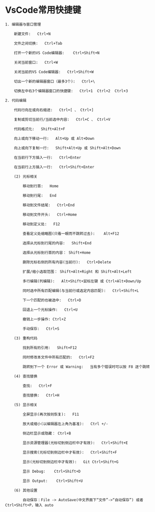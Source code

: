 # VsCode常用快捷键

    1. 编辑器与窗口管理

        新建文件:   Ctrl+N

        文件之间切换:   Ctrl+Tab

        打开一个新的VS Code编辑器:    Ctrl+Shift+N

        关闭当前窗口:   Ctrl+W

        关闭当前的VS Code编辑器:   Ctrl+Shift+W

        切出一个新的编辑器窗口（最多3个):   Ctrl+\

        切换左中右3个编辑器窗口的快捷键:   Ctrl+1  Ctrl+2  Ctrl+3

    2. 代码编辑

        代码行向左或向右缩进:   Ctrl+[ 、 Ctrl+]

        复制或剪切当前行/当前选中内容:   Ctrl+C 、 Ctrl+V

        代码格式化:   Shift+Alt+F

        向上或向下移动一行:   Alt+Up 或 Alt+Down

        向上或向下复制一行:   Shift+Alt+Up 或 Shift+Alt+Down

        在当前行下方插入一行:   Ctrl+Enter

        在当前行上方插入一行:   Ctrl+Shift+Enter

        (2) 光标相关

            移动到行首:   Home

            移动到行尾:   End

            移动到文件结尾:   Ctrl+End

            移动到文件开头:   Ctrl+Home

            移动到定义处:   F12

            查看定义处缩略图(只看一眼而不跳转过去):    Alt+F12

            选择从光标到行尾的内容:   Shift+End

            选择从光标到行首的内容： Shift+Home

            删除光标右侧的所有内容(当前行):   Ctrl+Delete

            扩展/缩小选取范围： Shift+Alt+Right 和 Shift+Alt+Left

            多行编辑(列编辑):   Alt+Shift+鼠标左键 或 Ctrl+Alt+Down/Up

            同时选中所有匹配编辑(与当前行或选定内容匹配):   Ctrl+Shift+L

            下一个匹配的也被选中:   Ctrl+D

            回退上一个光标操作:   Ctrl+U

            撤销上一步操作: Ctrl+Z

            手动保存:   Ctrl+S

        (3) 重构代码

            找到所有的引用:   Shift+F12

            同时修改本文件中所有匹配的:   Ctrl+F2

            跳转到下一个 Error 或 Warning:   当有多个错误时可以按 F8 逐个跳转

        (4) 查找替换

            查找:   Ctrl+F

            查找替换:   Ctrl+H

        (5) 显示相关

            全屏显示(再次按则恢复):   F11

            放大或缩小(以编辑器左上角为基准):   Ctrl +/-

            侧边栏显示或隐藏： Ctrl+B

            显示资源管理器(光标切到侧边栏中才有效):   Ctrl+Shift+E

            显示搜索(光标切到侧边栏中才有效):   Ctrl+Shift+F

            显示(光标切到侧边栏中才有效):   Git Ctrl+Shift+G

            显示 Debug:    Ctrl+Shift+D

            显示 Output:    Ctrl+Shift+U

        (6) 其他设置

            自动保存：File -> AutoSave(中文界面下“文件”->“自动保存”) 或者 Ctrl+Shift+P，输入 auto